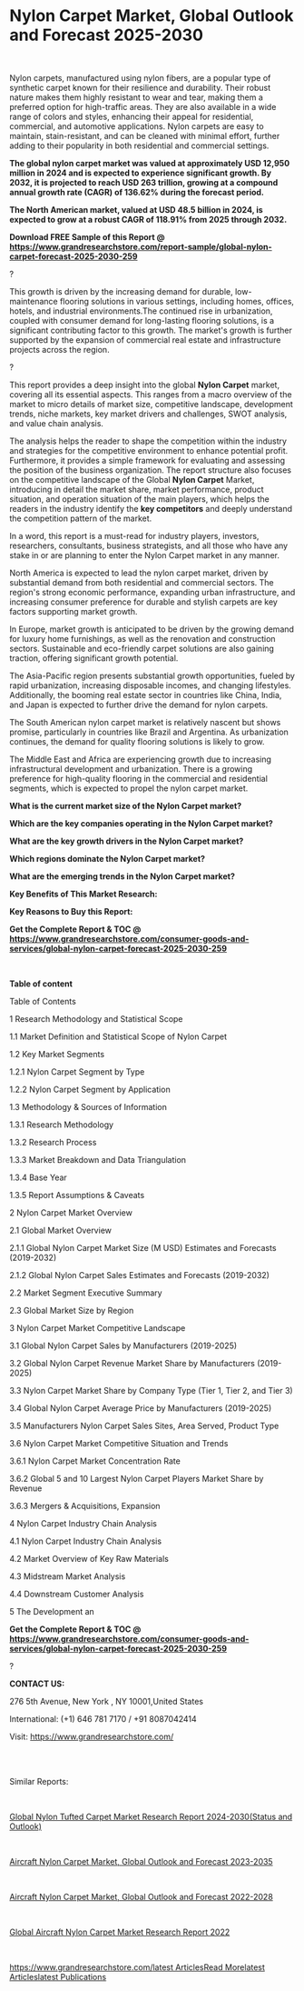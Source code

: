 <h1>Nylon Carpet Market, Global Outlook and Forecast 2025-2030</h1><br/><p>Nylon carpets, manufactured using nylon fibers, are a popular type of synthetic carpet known for their resilience and durability. Their robust nature makes them highly resistant to wear and tear, making them a preferred option for high-traffic areas. They are also available in a wide range of colors and styles, enhancing their appeal for residential, commercial, and automotive applications. Nylon carpets are easy to maintain, stain-resistant, and can be cleaned with minimal effort, further adding to their popularity in both residential and commercial settings.</p>
 
 
 
 <p><strong>The global nylon carpet market was valued at approximately USD 12,950 million in 2024 and is expected to experience significant growth. By 2032, it is projected to reach USD 263 trillion, growing at a compound annual growth rate (<strong>CAGR</strong>) of 136.62% during the forecast period.</strong></p>
 
 
 
 <p><strong>The North American market, valued at USD 48.5 billion in 2024, is expected to grow at a robust <strong>CAGR</strong> of 118.91% from 2025 through 2032.</strong></p>
 
 
 
 <div><b>Download FREE Sample of this Report @ <a href="https://www.grandresearchstore.com/report-sample/global-nylon-carpet-forecast-2025-2030-259">https://www.grandresearchstore.com/report-sample/global-nylon-carpet-forecast-2025-2030-259</a></b></div>
 
 
 
 <p>? </p>
 
 
 
 <p>This growth is driven by the increasing demand for durable, low-maintenance flooring solutions in various settings, including homes, offices, hotels, and industrial environments.The continued rise in urbanization, coupled with consumer demand for long-lasting flooring solutions, is a significant contributing factor to this growth. The market&#39;s growth is further supported by the expansion of commercial real estate and infrastructure projects across the region.</p>
 
 
 
 <p>? </p>
 
 
 
 <p>This report provides a deep insight into the global <strong>Nylon Carpet</strong> market, covering all its essential aspects. This ranges from a macro overview of the market to micro details of market size, competitive landscape, development trends, niche markets, key market drivers and challenges, SWOT analysis, and value chain analysis.</p>
 
 
 
 <p>The analysis helps the reader to shape the competition within the industry and strategies for the competitive environment to enhance potential profit. Furthermore, it provides a simple framework for evaluating and assessing the position of the business organization. The report structure also focuses on the competitive landscape of the Global <strong>Nylon Carpet</strong> Market, introducing in detail the market share, market performance, product situation, and operation situation of the main players, which helps the readers in the industry identify the <strong>key competitors</strong> and deeply understand the competition pattern of the market.</p>
 
 
 
 <p>In a word, this report is a must-read for industry players, investors, researchers, consultants, business strategists, and all those who have any stake in or are planning to enter the Nylon Carpet market in any manner.</p>
 
 
 
 <p>North America is expected to lead the nylon carpet market, driven by substantial demand from both residential and commercial sectors. The region&#39;s strong economic performance, expanding urban infrastructure, and increasing consumer preference for durable and stylish carpets are key factors supporting market growth.</p>
 
 
 
 <p>In Europe, market growth is anticipated to be driven by the growing demand for luxury home furnishings, as well as the renovation and construction sectors. Sustainable and eco-friendly carpet solutions are also gaining traction, offering significant growth potential.</p>
 
 
 
 <p>The Asia-Pacific region presents substantial growth opportunities, fueled by rapid urbanization, increasing disposable incomes, and changing lifestyles. Additionally, the booming real estate sector in countries like China, India, and Japan is expected to further drive the demand for nylon carpets.</p>
 
 
 
 <p>The South American nylon carpet market is relatively nascent but shows promise, particularly in countries like Brazil and Argentina. As urbanization continues, the demand for quality flooring solutions is likely to grow.</p>
 
 
 
 <p>The Middle East and Africa are experiencing growth due to increasing infrastructural development and urbanization. There is a growing preference for high-quality flooring in the commercial and residential segments, which is expected to propel the nylon carpet market.</p>
 
 
 
 <p><strong>What is the current market size of the Nylon Carpet market?</strong></p>
 
 
 
 <p><strong>Which are the key companies operating in the Nylon Carpet market?</strong></p>
 
 
 
 <p><strong>What are the key growth drivers in the Nylon Carpet market?</strong></p>
 
 
 
 <p><strong>Which regions dominate the Nylon Carpet market?</strong></p>
 
 
 
 <p><strong>What are the emerging trends in the Nylon Carpet market?</strong></p>
 
 
 
 <p><strong>Key Benefits of This Market Research:</strong></p>
 
 
 
 <p><strong>Key <strong>Reasons to Buy</strong> this Report:</strong></p>
 
 
 
 <div><b>Get the Complete Report & TOC @ <a href="https://www.grandresearchstore.com/consumer-goods-and-services/global-nylon-carpet-forecast-2025-2030-259">https://www.grandresearchstore.com/consumer-goods-and-services/global-nylon-carpet-forecast-2025-2030-259</a></b></div>
 
 
 
 <p><br />
 
 <b>Table of content</b></p>
 
 
 
 <p>Table of Contents<br />
 
 1 Research Methodology and Statistical Scope<br />
 
 1.1 Market Definition and Statistical Scope of Nylon Carpet<br />
 
 1.2 Key Market Segments<br />
 
 1.2.1 Nylon Carpet Segment by Type<br />
 
 1.2.2 Nylon Carpet Segment by Application<br />
 
 1.3 Methodology & Sources of Information<br />
 
 1.3.1 Research Methodology<br />
 
 1.3.2 Research Process<br />
 
 1.3.3 Market Breakdown and Data Triangulation<br />
 
 1.3.4 Base Year<br />
 
 1.3.5 Report Assumptions & Caveats<br />
 
 2 Nylon Carpet Market Overview<br />
 
 2.1 Global Market Overview<br />
 
 2.1.1 Global Nylon Carpet Market Size (M USD) Estimates and Forecasts (2019-2032)<br />
 
 2.1.2 Global Nylon Carpet Sales Estimates and Forecasts (2019-2032)<br />
 
 2.2 Market Segment Executive Summary<br />
 
 2.3 Global Market Size by Region<br />
 
 3 Nylon Carpet Market Competitive Landscape<br />
 
 3.1 Global Nylon Carpet Sales by Manufacturers (2019-2025)<br />
 
 3.2 Global Nylon Carpet Revenue Market Share by Manufacturers (2019-2025)<br />
 
 3.3 Nylon Carpet Market Share by Company Type (Tier 1, Tier 2, and Tier 3)<br />
 
 3.4 Global Nylon Carpet Average Price by Manufacturers (2019-2025)<br />
 
 3.5 Manufacturers Nylon Carpet Sales Sites, Area Served, Product Type<br />
 
 3.6 Nylon Carpet Market Competitive Situation and Trends<br />
 
 3.6.1 Nylon Carpet Market Concentration Rate<br />
 
 3.6.2 Global 5 and 10 Largest Nylon Carpet Players Market Share by Revenue<br />
 
 3.6.3 Mergers & Acquisitions, Expansion<br />
 
 4 Nylon Carpet Industry Chain Analysis<br />
 
 4.1 Nylon Carpet Industry Chain Analysis<br />
 
 4.2 Market Overview of Key Raw Materials<br />
 
 4.3 Midstream Market Analysis<br />
 
 4.4 Downstream Customer Analysis<br />
 
 5 The Development an</p>
 
 
 
 <div><b>Get the Complete Report & TOC @ <a href="https://www.grandresearchstore.com/consumer-goods-and-services/global-nylon-carpet-forecast-2025-2030-259">https://www.grandresearchstore.com/consumer-goods-and-services/global-nylon-carpet-forecast-2025-2030-259</a></b></div>
 
 
 
 <p>? </p>
 
 
 
 <p><b>CONTACT US:</b><br />
 
 276 5th Avenue, New York , NY 10001,United States<br />
 
 International: (+1) 646 781 7170 / +91 8087042414<br />
 
 Visit: <a href="https://www.grandresearchstore.com/">https://www.grandresearchstore.com/</a><br />
 
 <br />
 
 <br />
 
 Similar Reports:<br />
 
 <br />
 
 <a href="https://www.grandresearchstore.com/consumer-goods-and-services/global-nylon-tufted-carpet-2024-2030-528">Global Nylon Tufted Carpet Market Research Report 2024-2030(Status and Outlook)</a><br />
 
 <br />
 
 <a href="https://www.grandresearchstore.com/chemicals-and-materials/global-aircraft-nylon-carpet-forecast-2023-2035-603">Aircraft Nylon Carpet Market, Global Outlook and Forecast 2023-2035</a><br />
 
 <br />
 
 <a href="https://www.grandresearchstore.com/chemicals-and-materials/global-aircraft-nylon-carpet-forecast-2022-2028-788">Aircraft Nylon Carpet Market, Global Outlook and Forecast 2022-2028</a><br />
 
 <br />
 
 <a href="https://www.grandresearchstore.com/chemicals-and-materials/global-aircraft-nylon-carpet-2022-167">Global Aircraft Nylon Carpet Market Research Report 2022</a><br />
 
 <br />
 
 <a href="https://gyeongbokgung.com">https://www.grandresearchstore.com/</a><a href="https://hallyeomaritime.com">latest Articles</a><a href="https://jingwansa.com">Read More</a><a href="https://nguoiviet.jp/">latest Articles</a><a href="https://www.intelmarketresearch.com/">latest Publications</a></p>